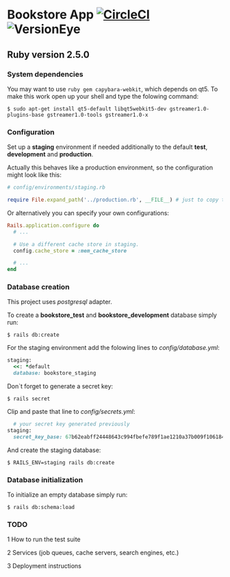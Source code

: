 # Bookstore App [![CircleCI](https://img.shields.io/circleci/project/github/RedSparr0w/node-csgo-parser.svg)](https://circleci.com/gh/Dimetriu/Bookstore) ![VersionEye](https://img.shields.io/versioneye/d/ruby/rails.svg)

## Ruby version 2.5.0

### System dependencies

You may want to use ```ruby gem capybara-webkit```, which depends on qt5.
To make this work open up your shell and type the folowing command:

`$ sudo apt-get install qt5-default libqt5webkit5-dev gstreamer1.0-plugins-base gstreamer1.0-tools gstreamer1.0-x`

### Configuration

Set up a **staging** environment if needed additionally to the default **test**, **development** and **production**.

Actually this behaves like a production environment, so the configuration might look like this:

```ruby
# config/environments/staging.rb

require File.expand_path('../production.rb', __FILE__) # just to copy the production.rb settings
```

Or alternatively you can specify your own configurations:

```ruby
Rails.application.configure do
  # ...

  # Use a different cache store in staging.
  config.cache_store = :mem_cache_store

  # ...
end
```

### Database creation

This project uses _postgresql_ adapter.

To create a **bookstore_test** and **bookstore_development** database simply run:

`$ rails db:create`

For the staging environment add the folowing lines to _config/database.yml_:

```ruby
staging:
  <<: *default
  database: bookstore_staging
```

Don`t forget to generate a secret key:

`$ rails secret`

Clip and paste that line to _config/secrets.yml_:

```ruby
  # your secret key generated previously
staging:
  secret_key_base: 67b62eabff24448643c994fbefe789f1ae1210a37b009f106184ed2777464d121d63da0f8410abe73d566183892ad83cb19502c23cca36c4a8a949b04d6a15e6
```

And create the staging database:

`$ RAILS_ENV=staging rails db:create`

### Database initialization

To initialize an empty database simply run:

`$ rails db:schema:load`

### TODO

1 How to run the test suite

2 Services (job queues, cache servers, search engines, etc.)

3 Deployment instructions
